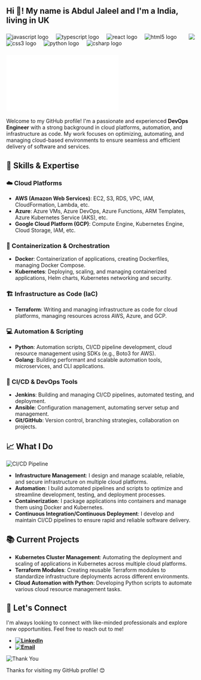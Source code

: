 <h2 align="left">Hi 👋! My name is Abdul Jaleel and I'm a India, living in UK</h2>

###

###

<img align="right" height="150" src="https://i.imgflip.com/65efzo.gif"  />

###

<div align="left">
  <img src="https://cdn.jsdelivr.net/gh/devicons/devicon/icons/javascript/javascript-original.svg" height="30" alt="javascript logo"  />
  <img width="12" />
  <img src="https://cdn.jsdelivr.net/gh/devicons/devicon/icons/typescript/typescript-original.svg" height="30" alt="typescript logo"  />
  <img width="12" />
  <img src="https://cdn.jsdelivr.net/gh/devicons/devicon/icons/react/react-original.svg" height="30" alt="react logo"  />
  <img width="12" />
  <img src="https://cdn.jsdelivr.net/gh/devicons/devicon/icons/html5/html5-original.svg" height="30" alt="html5 logo"  />
  <img width="12" />
  <img src="https://cdn.jsdelivr.net/gh/devicons/devicon/icons/css3/css3-original.svg" height="30" alt="css3 logo"  />
  <img width="12" />
  <img src="https://cdn.jsdelivr.net/gh/devicons/devicon/icons/python/python-original.svg" height="30" alt="python logo"  />
  <img width="12" />
  <img src="https://cdn.jsdelivr.net/gh/devicons/devicon/icons/csharp/csharp-original.svg" height="30" alt="csharp logo"  />
</div>

###


![DevOps Engineer](abdul-jaleel.pdf)

Welcome to my GitHub profile! I'm a passionate and experienced **DevOps Engineer** with a strong background in cloud platforms, automation, and infrastructure as code. My work focuses on optimizing, automating, and managing cloud-based environments to ensure seamless and efficient delivery of software and services.

## 🔧 Skills & Expertise

### ☁️ Cloud Platforms
- **AWS (Amazon Web Services)**: EC2, S3, RDS, VPC, IAM, CloudFormation, Lambda, etc.
- **Azure**: Azure VMs, Azure DevOps, Azure Functions, ARM Templates, Azure Kubernetes Service (AKS), etc.
- **Google Cloud Platform (GCP)**: Compute Engine, Kubernetes Engine, Cloud Storage, IAM, etc.

### 🐳 Containerization & Orchestration
- **Docker**: Containerization of applications, creating Dockerfiles, managing Docker Compose.
- **Kubernetes**: Deploying, scaling, and managing containerized applications, Helm charts, Kubernetes networking and security.

### 🏗️ Infrastructure as Code (IaC)
- **Terraform**: Writing and managing infrastructure as code for cloud platforms, managing resources across AWS, Azure, and GCP.

### 💻 Automation & Scripting
- **Python**: Automation scripts, CI/CD pipeline development, cloud resource management using SDKs (e.g., Boto3 for AWS).
- **Golang**: Building performant and scalable automation tools, microservices, and CLI applications.

### 🚀 CI/CD & DevOps Tools
- **Jenkins**: Building and managing CI/CD pipelines, automated testing, and deployment.
- **Ansible**: Configuration management, automating server setup and management.
- **Git/GitHub**: Version control, branching strategies, collaboration on projects.

## 📈 What I Do

![CI/CD Pipeline](https://user-images.githubusercontent.com/xyz/abc/ci_cd_pipeline.png)

- **Infrastructure Management**: I design and manage scalable, reliable, and secure infrastructure on multiple cloud platforms.
- **Automation**: I build automated pipelines and scripts to optimize and streamline development, testing, and deployment processes.
- **Containerization**: I package applications into containers and manage them using Docker and Kubernetes.
- **Continuous Integration/Continuous Deployment**: I develop and maintain CI/CD pipelines to ensure rapid and reliable software delivery.

## 📚 Current Projects

- **Kubernetes Cluster Management**: Automating the deployment and scaling of applications in Kubernetes across multiple cloud platforms.
- **Terraform Modules**: Creating reusable Terraform modules to standardize infrastructure deployments across different environments.
- **Cloud Automation with Python**: Developing Python scripts to automate various cloud resource management tasks.

## 🚀 Let's Connect

I'm always looking to connect with like-minded professionals and explore new opportunities. Feel free to reach out to me!

- **[![LinkedIn](https://img.shields.io/badge/LinkedIn-Connect-blue)](https://www.linkedin.com/in/abdul-jaleel-b6187b312)**
- **[![Email](https://img.shields.io/badge/Email-Contact-red)](mailto:iamvaseemmohammed@gmail.com)**

![Thank You](https://user-images.githubusercontent.com/xyz/abc/thank_you.png)

Thanks for visiting my GitHub profile! 😊
